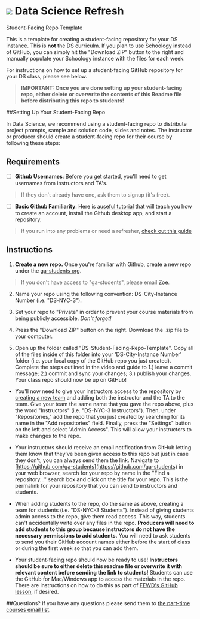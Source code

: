 # ![](https://ga-dash.s3.amazonaws.com/production/assets/logo-9f88ae6c9c3871690e33280fcf557f33.png) Data Science Refresh
Student-Facing Repo Template

This is a template for creating a student-facing repository for your DS instance. This is __not__ the DS curriculm.  If you plan to use Schoology instead of GitHub, you can simply hit the "Download ZIP" button to the right and manually populate your Schoology instance with the files for each week.

For instructions on how to set up a student-facing GitHub repository for your DS class, please see below.

> __IMPORTANT: Once you are done setting up your student-facing repo, either delete or overwrite the contents of this Readme file before distributing this repo to students!__

##Setting Up Your Student-Facing Repo

In Data Science, we recommend using a student-facing repo to distribute project prompts, sample and solution code, slides and notes. The instructor or producer should create a student-facing repo for their course by following these steps:


## Requirements
* [ ] **Github Usernames**: Before you get started, you'll need to get usernames from instructors and TA's.
> If they don't already have one, ask them to signup (it's free). 

* [ ] **Basic Github Familiarity**: Here is a[useful tutorial](https://generalassembly.wistia.com/medias/jkrycndgrs) that will teach you how to create an account, install the Github desktop app, and start a repository.
> If you run into any problems or need a refresher, [check out this guide](https://github.com/generalassembly-studio/FEWD_Curriculum/blob/master/Week_00_GitHub/Getting_Started_With_GitHub.pdf)


## Instructions

1. **Create a new repo.** Once you're familiar with Github, create a new repo under the [ga-students org](https://github.com/ga-students).
> If you don't have access to "ga-students", please email [Zoe](mailto:zoes@generalassemb.ly). 

2. Name your repo using the following convention: DS-City-Instance Number (i.e. "DS-NYC-3"). 
3. Set your repo to "Private" in order to prevent your course materials from being publicly accessible. *Don't forget!*
4. Press the "Download ZIP" button on the right. Download the .zip file to your computer. 

5. Open up the folder called "DS-Student-Facing-Repo-Template". Copy all of the files inside of this folder into your 'DS-City-Instance Number' folder (i.e. your local copy of the GitHub repo you just created). Complete the steps outlined in the video and guide to 1.) leave a commit message; 2.) commit and sync your changes; 3.) publish your changes. Your class repo should now be up on GitHub!

* You'll now need to give your instructors access to the repository by [creating a new team](https://github.com/orgs/ga-students/teams) and adding both the instructor and the TA to the team. Give your team the same name that you gave the repo above, plus the word "Instructors" (i.e. "DS-NYC-3 Instructors"). Then, under "Repositories," add the repo that you just created by searching for its name in the "Add repositories" field. Finally, press the "Settings" button on the left and select "Admin Access". This will allow your instructors to make changes to the repo.

* Your instructors should receive an email notification from GitHub letting them know that they've been given access to this repo but just in case they don't, you can always send them the link. Navigate to [https://github.com/ga-students](https://github.com/ga-students) in your web browser, search for your repo by name in the "Find a repository..." search box and click on the title for your repo. This is the permalink for your repository that you can send to instructors and students. 

* When adding students to the repo, do the same as above, creating a team for students (i.e. "DS-NYC-3 Students"). Instead of giving students admin access to the repo, give them read access. This way, students can't accidentally write over any files in the repo. __Producers will need to add students to this group because instructors do not have the necessary permissions to add students.__ You will need to ask students to send you their GitHub account names either before the start of class or during the first week so that you can add them. 

* Your student-facing repo should now be ready to use! __Instructors should be sure to either delete this readme file or overwrite it with relevant content before sending the link to students!__ Students can use the GitHub for Mac/Windows app to access the materials in the repo. There are instructions on how to do this as part of [FEWD's GitHub lesson](https://github.com/generalassembly-studio/FEWD_Curriculum/tree/master/Week_00_GitHub), if desired.

##Questions?
If you have any questions please send them to [the part-time courses email list](mailto:askpart-time@generalassemb.ly).


